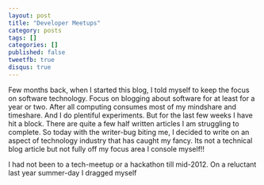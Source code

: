 ```yaml
---
layout: post
title: "Developer Meetups"
category: posts
tags: []
categories: []
published: false
tweetfb: true
disqus: true
---
```


Few months back, when I started this blog, I told myself to keep the focus on software technology. Focus on blogging about software for at least for a year or two. After all computing consumes most of my mindshare and timeshare. And I do plentiful experiments. But for the last few weeks I have hit a block. There are quite a few half written articles I am struggling to complete. So today with the writer-bug biting me, I decided to write on an aspect of technology industry that has caught my fancy. Its not a technical blog article but not fully off my focus area I console myself!!

I had not been to a tech-meetup or a hackathon till mid-2012. On a reluctant last year summer-day I dragged myself  


